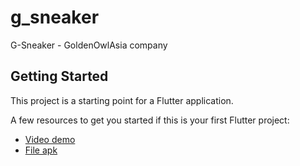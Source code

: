 # g_sneaker

G-Sneaker - GoldenOwlAsia company

## Getting Started

This project is a starting point for a Flutter application.

A few resources to get you started if this is your first Flutter project:

- [Video demo](https://bit.ly/3eBchYj)
- [File apk](https://bit.ly/3eBchYj)


